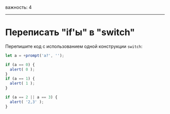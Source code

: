 важность: 4

---

# Переписать "if'ы" в "switch"

Перепишите код с использованием одной конструкции `switch`:

```js run
let a = +prompt('a?', '');

if (a == 0) {
  alert( 0 );
}
if (a == 1) {
  alert( 1 );
}

if (a == 2 || a == 3) {
  alert( '2,3' );
}
```
